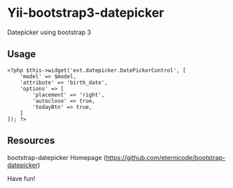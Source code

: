 Yii-bootstrap3-datepicker
=========================

Datepicker using bootstrap 3

Usage
-----

```
<?php $this->widget('ext.datepicker.DatePickerControl', [
    'model' => $model,
    'attribute' => 'birth_date',
    'options' => [
        'placement' => 'right',
        'autoclose' => true,
        'todayBtn' => true,
    ]
]); ?>
```

Resources
---------

bootstrap-datepicker Homepage (https://github.com/eternicode/bootstrap-datepicker)

Have fun!